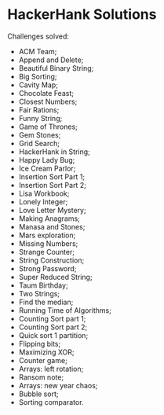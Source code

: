 # HackerHank Solutions

Challenges solved:
- ACM Team;
- Append and Delete;
- Beautiful Binary String;
- Big Sorting;
- Cavity Map;
- Chocolate Feast;
- Closest Numbers;
- Fair Rations;
- Funny String;
- Game of Thrones;
- Gem Stones;
- Grid Search;
- HackerHank in String;
- Happy Lady Bug;
- Ice Cream Parlor;
- Insertion Sort Part 1;
- Insertion Sort Part 2;
- Lisa Workbook;
- Lonely Integer;
- Love Letter Mystery;
- Making Anagrams;
- Manasa and Stones;
- Mars exploration;
- Missing Numbers;
- Strange Counter;
- String Construction;
- Strong Password;
- Super Reduced String;
- Taum Birthday;
- Two Strings;
- Find the median;
- Running Time of Algorithms;
- Counting Sort part 1;
- Counting Sort part 2;
- Quick sort 1 partition;
- Flipping bits;
- Maximizing XOR;
- Counter game;
- Arrays: left rotation;
- Ransom note;
- Arrays: new year chaos;
- Bubble sort;
- Sorting comparator.